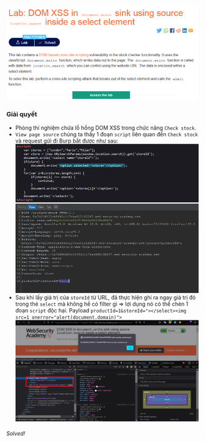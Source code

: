 ![](img/31.png)
### Giải quyết
- Phòng thí nghiệm chứa lỗ hổng DOM XSS trong chức năng `Check stock`.
- `View page source` chúng ta thấy 1 đoạn `script` liên quan đến `Check stock` và request gửi đi Burp bắt được như sau:
![](img/32.png)
![](img/33.png)
- Sau khi lấy giá trị của `storeId` từ URL, đã thực hiện ghi ra ngay giá trị đó trong thẻ `select` mà không hề có filter gì => lợi dụng nó có thể chèn 1 đoạn `script` độc hại. Payload `productId=1&storeId="></select><img src=1 onerror="alert(document.domain)">`
![](img/34.png)
###### Solved!
